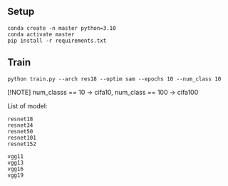 ## Setup
```
conda create -n master python=3.10
conda activate master
pip install -r requirements.txt
```

## Train

```
python train.py --arch res18 --optim sam --epochs 10 --num_class 10
```

[!NOTE] num_classs == 10 -> cifa10, num_class == 100 -> cifa100

List of model:

```
resnet18
resnet34
resnet50
resnet101
resnet152

vgg11
vgg13
vgg16
vgg19
```
